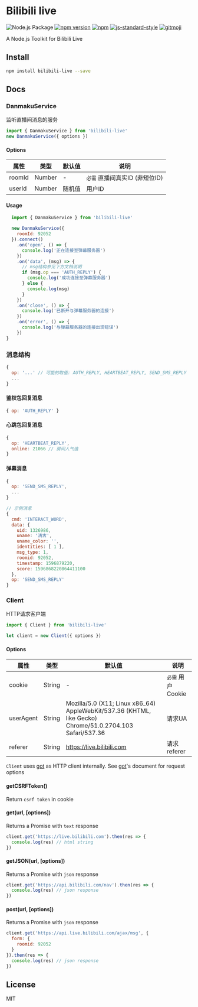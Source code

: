# Bilibili live

![Node.js Package](https://github.com/pandaGao/bilibili-live/workflows/Node.js%20Package/badge.svg)
[![npm version](https://badge.fury.io/js/bilibili-live.svg)](https://badge.fury.io/js/bilibili-live)
[![npm](https://img.shields.io/npm/dw/localeval.svg)](https://www.npmjs.com/package/bilibili-live)
[![js-standard-style](https://img.shields.io/badge/code%20style-standard-brightgreen.svg)](http://standardjs.com)
[![gitmoji](https://img.shields.io/badge/gitmoji-%20😜%20😍-FFDD67.svg)](https://gitmoji.carloscuesta.me)

A Node.js Toolkit for Bilibili Live

## Install

```bash
npm install bilibili-live --save
```

## Docs

### DanmakuService

监听直播间消息的服务

```javascript
import { DanmakuService } from 'bilibili-live'
new DanmakuService({ options })
```
#### Options
| 属性 | 类型 | 默认值 | 说明 |
| --- | --- | --- | --- |
| roomId | Number | - | `必需` 直播间真实ID (非短位ID) |
| userId | Number | 随机值 | 用户ID |

#### Usage

```javascript
  import { DanmakuService } from 'bilibili-live'

  new DanmakuService({
    roomId: 92052
  }).connect()
    .on('open', () => {
      console.log('正在连接至弹幕服务器')
    })
    .on('data', (msg) => {
      // msg结构参见下方文档说明
      if (msg.op === 'AUTH_REPLY') {
        console.log('成功连接至弹幕服务器')
      } else {
        console.log(msg)
      }
    })
    .on('close', () => {
      console.log('已断开与弹幕服务器的连接')
    })
    .on('error', () => {
      console.log('与弹幕服务器的连接出现错误')
    })
}
```

### 消息结构

```javascript
{
  op: '...' // 可能的取值: AUTH_REPLY, HEARTBEAT_REPLY, SEND_SMS_REPLY
  ...
}
```

#### 鉴权包回复消息

```javascript
{ op: 'AUTH_REPLY' }
```

#### 心跳包回复消息

```javascript
{ 
  op: 'HEARTBEAT_REPLY',
  online: 21066 // 房间人气值
}
```

#### 弹幕消息
```javascript
{
  op: 'SEND_SMS_REPLY',
  ...
}

// 示例消息
{
  cmd: 'INTERACT_WORD',
  data: {
    uid: 1326986,
    uname: '清古',
    uname_color: '',
    identities: [ 1 ],
    msg_type: 1,
    roomid: 92052,
    timestamp: 1596879220,
    score: 1596868220864411100
  },
  op: 'SEND_SMS_REPLY'
}
```

### Client

HTTP请求客户端

```javascript
import { Client } from 'bilibili-live'

let client = new Client({ options })
```
#### Options

| 属性 | 类型 | 默认值 | 说明 |
| --- | --- | --- | --- |
| cookie | String | - | `必需` 用户Cookie |
| userAgent | String | Mozilla/5.0 (X11; Linux x86_64) AppleWebKit/537.36 (KHTML, like Gecko) Chrome/51.0.2704.103 Safari/537.36 | 请求UA |
| referer | String | https://live.bilibili.com | 请求referer |

`Client` uses [got](https://github.com/sindresorhus/got) as HTTP client internally. See [got](https://github.com/sindresorhus/got)'s document for request options

#### getCSRFToken()
Return `csrf token` in cookie

#### get(url, [options])
Returns a Promise with `text` response

```javascript
client.get('https://live.bilibili.com').then(res => {
  console.log(res) // html string
})
```

#### getJSON(url, [options])
Returns a Promise with `json` response

```javascript
client.get('https://api.bilibili.com/nav').then(res => {
  console.log(res) // json response
})
```

#### post(url, [options])
Returns a Promise with `json` response

```javascript
client.get('https://api.live.bilibili.com/ajax/msg', {
  form: {
    roomid: 92052
  }
}).then(res => {
  console.log(res) // json response
})
```

## License

MIT
